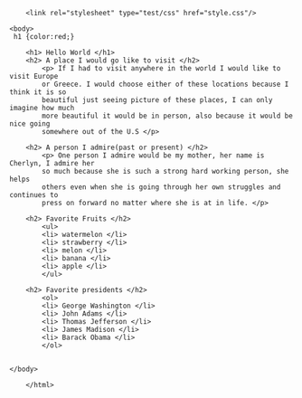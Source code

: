 <!DOCTYPE html>
<html lang="en">
<head>
	<meta charset="utf-8" />
	<title>My First CSS</title>
	<meta name="generator" content="BBEdit 10.5" />
	
		<link rel="stylesheet" type="test/css" href="style.css"/>
	
</head>
	
	<body> 
	 h1 {color:red;}
	
		<h1> Hello World </h1>
		<h2> A place I would go like to visit </h2>
			<p> If I had to visit anywhere in the world I would like to visit Europe 
			or Greece. I would choose either of these locations because I think it is so 
			beautiful just seeing picture of these places, I can only imagine how much 
			more beautiful it would be in person, also because it would be nice going
			somewhere out of the U.S </p>
			
		<h2> A person I admire(past or present) </h2>
			<p> One person I admire would be my mother, her name is Cherlyn, I admire her
			so much because she is such a strong hard working person, she helps 
			others even when she is going through her own struggles and continues to 
			press on forward no matter where she is at in life. </p>
			
		<h2> Favorite Fruits </h2>
			<ul> 
			<li> watermelon </li>
			<li> strawberry </li>
			<li> melon </li>
			<li> banana </li>
			<li> apple </li>
			</ul>
		
		<h2> Favorite presidents </h2>
			<ol>
			<li> George Washington </li>
			<li> John Adams </li>
			<li> Thomas Jefferson </li>
			<li> James Madison </li>
			<li> Barack Obama </li>
			</ol>
			
			 
	</body>
	
		</html> 

</body>
</html>
